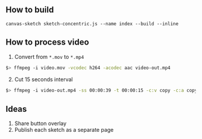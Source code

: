 ## How to build
`canvas-sketch sketch-concentric.js --name index --build --inline`

## How to process video

1. Convert from `*.mov` to `*.mp4`
```bash
$> ffmpeg -i video.mov -vcodec h264 -acodec aac video-out.mp4
```

2. Cut 15 seconds interval
```bash
$> ffmpeg -i video-out.mp4 -ss 00:00:39 -t 00:00:15 -c:v copy -c:a copy video_cut.mp4
```

## Ideas
1. Share button overlay
2. Publish each sketch as a separate page 
